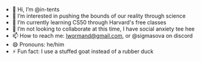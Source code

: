 - 👋 Hi, I’m @in-tents
- 👀 I’m interested in pushing the bounds of our reality through science
- 🌱 I’m currently learning CS50 through Harvard's free classes
- 💞️ I’m not looking to collaborate at this time, I have social anxiety tee hee
- 📫 How to reach me: lwormand@gmail.com, or @sigmasova on discord
- 😄 Pronouns: he/him
- ⚡ Fun fact: I use a stuffed goat instead of a rubber duck

<!---
in-tents/in-tents is a ✨ special ✨ repository because its `README.md` (this file) appears on your GitHub profile.
You can click the Preview link to take a look at your changes.
--->
